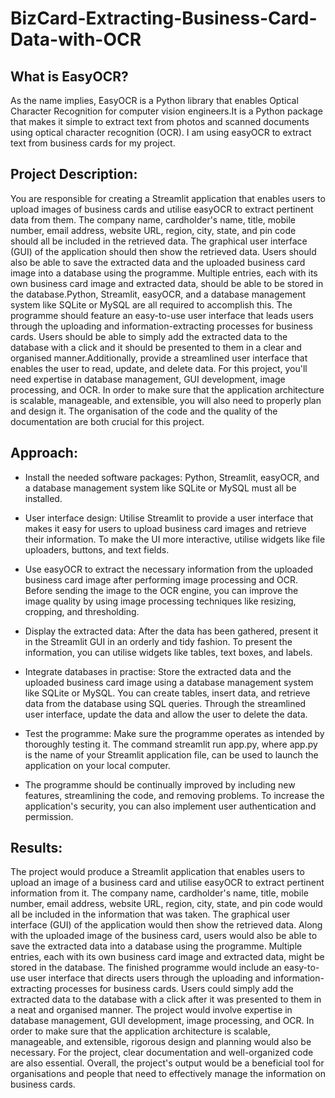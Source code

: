 # BizCard-Extracting-Business-Card-Data-with-OCR

## What is EasyOCR?
As the name implies, EasyOCR is a Python library that enables Optical Character Recognition for computer vision engineers.It is a Python package that makes it simple to extract text from photos and scanned documents using optical character recognition (OCR). I am using easyOCR to extract text from business cards for my project.

## Project Description:
You are responsible for creating a Streamlit application that enables users to upload images of business cards and utilise easyOCR to extract pertinent data from them. The company name, cardholder's name, title, mobile number, email address, website URL, region, city, state, and pin code should all be included in the retrieved data. The graphical user interface (GUI) of the application should then show the retrieved data. Users should also be able to save the extracted data and the uploaded business card image into a database using the programme. Multiple entries, each with its own business card image and extracted data, should be able to be stored in the database.Python, Streamlit, easyOCR, and a database management system like SQLite or MySQL are all required to accomplish this. The programme should feature an easy-to-use user interface that leads users through the uploading and information-extracting processes for business cards. Users should be able to simply add the extracted data to the database with a click and it should be presented to them in a clear and organised manner.Additionally, provide a streamlined user interface that enables the user to read, update, and delete data. For this project, you'll need expertise in database management, GUI development, image processing, and OCR. In order to make sure that the application architecture is scalable, manageable, and extensible, you will also need to properly plan and design it. The organisation of the code and the quality of the documentation are both crucial for this project.

## Approach:
* Install the needed software packages: Python, Streamlit, easyOCR, and a database management system like SQLite or MySQL must all be installed.

* User interface design: Utilise Streamlit to provide a user interface that makes it easy for users to upload business card images and retrieve their information. To make the UI more interactive, utilise widgets 
  like file uploaders, buttons, and text fields.

* Use easyOCR to extract the necessary information from the uploaded business card image after performing image processing and OCR. Before sending the image to the OCR engine, you can improve the image quality by using image processing techniques like resizing, cropping, and thresholding.

* Display the extracted data: After the data has been gathered, present it in the Streamlit GUI in an orderly and tidy fashion. To present the information, you can utilise widgets like tables, text boxes, and labels.
  
* Integrate databases in practise: Store the extracted data and the uploaded business card image using a database management system like SQLite or MySQL. You can create tables, insert data, and retrieve data from the database using SQL queries. Through the streamlined user interface, update the data and allow the user to delete the data.

* Test the programme: Make sure the programme operates as intended by thoroughly testing it. The command streamlit run app.py, where app.py is the name of your Streamlit application file, can be used to launch the application on your local computer.

* The programme should be continually improved by including new features, streamlining the code, and removing problems. To increase the application's security, you can also implement user authentication and permission.

## Results:
The project would produce a Streamlit application that enables users to upload an image of a business card and utilise easyOCR to extract pertinent information from it. The company name, cardholder's name, title, mobile number, email address, website URL, region, city, state, and pin code would all be included in the information that was taken. The graphical user interface (GUI) of the application would then show the retrieved data. Along with the uploaded image of the business card, users would also be able to save the extracted data into a database using the programme. Multiple entries, each with its own business card image and extracted data, might be stored in the database. The finished programme would include an easy-to-use user interface that directs users through the uploading and information-extracting processes for business cards. Users could simply add the extracted data to the database with a click after it was presented to them in a neat and organised manner. The project would involve expertise in database management, GUI development, image processing, and OCR. In order to make sure that the application architecture is scalable, manageable, and extensible, rigorous design and planning would also be necessary. For the project, clear documentation and well-organized code are also essential. Overall, the project's output would be a beneficial tool for organisations and people that need to effectively manage the information on business cards.


  


